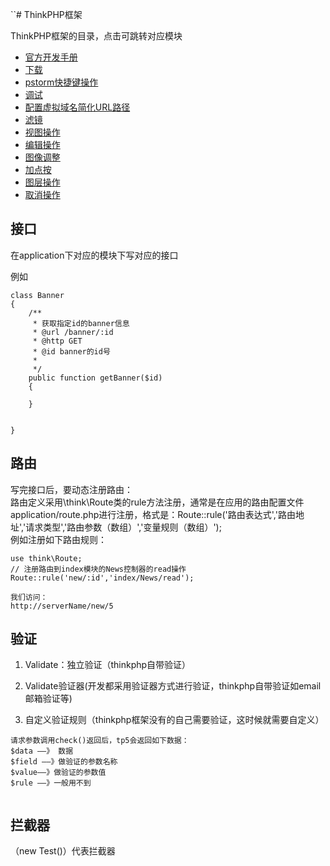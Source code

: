 ``# ThinkPHP框架

ThinkPHP框架的目录，点击可跳转对应模块

* [官方开发手册](#官方开发手册)
* [下载](#工具箱)
* [pstorm快捷键操作](#pstorm快捷键操作)
* [调试](#调试)
* [ 配置虚拟域名简化URL路径](#配置虚拟域名简化URL路径)
* [滤镜](#滤镜)
* [视图操作](#视图操作)
* [编辑操作](#编辑操作)
* [图像调整](#图像调整)
* [加点按](#加点按)
* [图层操作](#图层操作)
* [取消操作](#取消操作)
## 接口
在application下对应的模块下写对应的接口

例如
```
class Banner
{
    /**
     * 获取指定id的banner信息
     * @url /banner/:id
     * @http GET
     * @id banner的id号
     *
     */
    public function getBanner($id)
    {
        
    }


}
```


## 路由
写完接口后，要动态注册路由：  
路由定义采用\think\Route类的rule方法注册，通常是在应用的路由配置文件application/route.php进行注册，格式是：Route::rule('路由表达式','路由地址','请求类型','路由参数（数组）','变量规则（数组）');  
例如注册如下路由规则：


```
use think\Route;
// 注册路由到index模块的News控制器的read操作
Route::rule('new/:id','index/News/read');

我们访问：
http://serverName/new/5
```


## 验证
1. Validate：独立验证（thinkphp自带验证）

2. Validate验证器(开发都采用验证器方式进行验证，thinkphp自带验证如email邮箱验证等)

3. 自定义验证规则（thinkphp框架没有的自己需要验证，这时候就需要自定义）



```
请求参数调用check()返回后，tp5会返回如下数据：
$data ——》 数据
$field ——》做验证的参数名称
$value——》做验证的参数值
$rule ——》一般用不到


```
## 拦截器
（new Test()）代表拦截器


